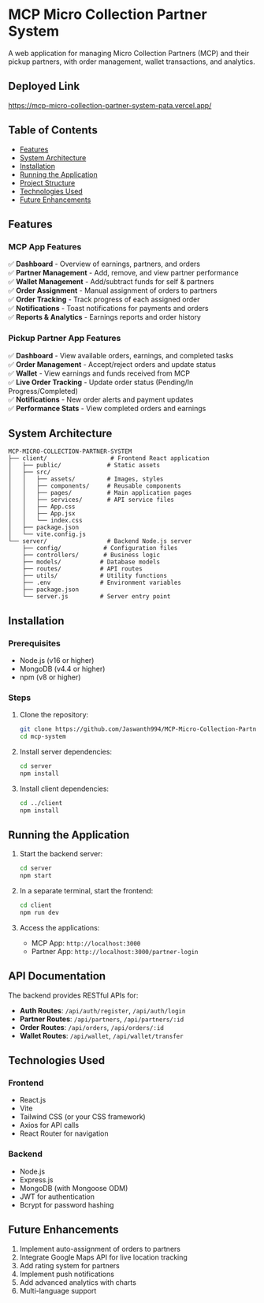 


# MCP Micro Collection Partner System


A web application for managing Micro Collection Partners (MCP) and their pickup partners, with order management, wallet transactions, and analytics.

## Deployed Link
https://mcp-micro-collection-partner-system-pata.vercel.app/

## Table of Contents
- [Features](#features)
- [System Architecture](#system-architecture)
- [Installation](#installation)
- [Running the Application](#running-the-application)
- [Project Structure](#project-structure)
- [Technologies Used](#technologies-used)
- [Future Enhancements](#future-enhancements)

## Features

### MCP App Features
✅ **Dashboard** - Overview of earnings, partners, and orders  
✅ **Partner Management** - Add, remove, and view partner performance  
✅ **Wallet Management** - Add/subtract funds for self & partners  
✅ **Order Assignment** - Manual assignment of orders to partners  
✅ **Order Tracking** - Track progress of each assigned order  
✅ **Notifications** - Toast notifications for payments and orders  
✅ **Reports & Analytics** - Earnings reports and order history  

### Pickup Partner App Features
✅ **Dashboard** - View available orders, earnings, and completed tasks  
✅ **Order Management** - Accept/reject orders and update status  
✅ **Wallet** - View earnings and funds received from MCP  
✅ **Live Order Tracking** - Update order status (Pending/In Progress/Completed)  
✅ **Notifications** - New order alerts and payment updates  
✅ **Performance Stats** - View completed orders and earnings  

## System Architecture

```
MCP-MICRO-COLLECTION-PARTNER-SYSTEM
├── client/                  # Frontend React application
│   ├── public/             # Static assets
│   ├── src/
│   │   ├── assets/         # Images, styles
│   │   ├── components/     # Reusable components
│   │   ├── pages/          # Main application pages
│   │   ├── services/       # API service files
│   │   ├── App.css
│   │   ├── App.jsx
│   │   └── index.css
│   ├── package.json
│   └── vite.config.js
└── server/                 # Backend Node.js server
    ├── config/            # Configuration files
    ├── controllers/       # Business logic
    ├── models/           # Database models
    ├── routes/           # API routes
    ├── utils/            # Utility functions
    ├── .env              # Environment variables
    ├── package.json
    └── server.js         # Server entry point
```

## Installation

### Prerequisites
- Node.js (v16 or higher)
- MongoDB (v4.4 or higher)
- npm (v8 or higher)

### Steps
1. Clone the repository:
   ```bash
   git clone https://github.com/Jaswanth994/MCP-Micro-Collection-Partner-System.git
   cd mcp-system
   ```

2. Install server dependencies:
   ```bash
   cd server
   npm install
   ```

3. Install client dependencies:
   ```bash
   cd ../client
   npm install
   ```

## Running the Application

1. Start the backend server:
   ```bash
   cd server
   npm start
   ```

2. In a separate terminal, start the frontend:
   ```bash
   cd client
   npm run dev
   ```

3. Access the applications:
   - MCP App: `http://localhost:3000`
   - Partner App: `http://localhost:3000/partner-login`

## API Documentation

The backend provides RESTful APIs for:

- **Auth Routes**: `/api/auth/register`, `/api/auth/login`
- **Partner Routes**: `/api/partners`, `/api/partners/:id`
- **Order Routes**: `/api/orders`, `/api/orders/:id`
- **Wallet Routes**: `/api/wallet`, `/api/wallet/transfer`

## Technologies Used

### Frontend
- React.js
- Vite
- Tailwind CSS (or your CSS framework)
- Axios for API calls
- React Router for navigation

### Backend
- Node.js
- Express.js
- MongoDB (with Mongoose ODM)
- JWT for authentication
- Bcrypt for password hashing

## Future Enhancements

1. Implement auto-assignment of orders to partners
2. Integrate Google Maps API for live location tracking
3. Add rating system for partners
4. Implement push notifications
5. Add advanced analytics with charts
6. Multi-language support
